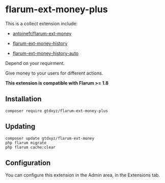 # flarum-ext-money-plus

This is a collect extension include:

- [antoinefr/flarum-ext-money](https://github.com/AntoineFr/flarum-ext-money)

- [flarum-ext-money-history](https://github.com/Mattoids/flarum-ext-money-history)

- [flarum-ext-money-history-auto](https://github.com/Mattoids/flarum-ext-money-history-auto)


Depend on your requirment.

Give money to your users for different actions.

**This extension is compatible with Flarum >= 1.8**

## Installation
```
composer require gtdxyz/flarum-ext-money-plus
```

## Updating
```
composer update gtdxyz/flarum-ext-money
php flarum migrate
php flarum cache:clear
```

## Configuration
You can configure this extension in the Admin area, in the Extensions tab.
